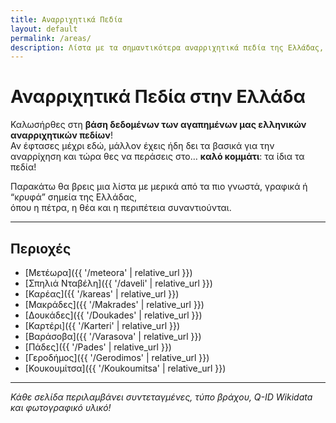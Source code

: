 ```yaml
---
title: Αναρριχητικά Πεδία
layout: default
permalink: /areas/
description: Λίστα με τα σημαντικότερα αναρριχητικά πεδία της Ελλάδας, συνδεδεμένα με Wikidata.
---
```


# Αναρριχητικά Πεδία στην Ελλάδα

Καλωσήρθες στη **βάση δεδομένων των αγαπημένων μας ελληνικών αναρριχητικών πεδίων**!  
Αν έφτασες μέχρι εδώ, μάλλον έχεις ήδη δει τα βασικά για την αναρρίχηση και τώρα θες να περάσεις στο… **καλό κομμάτι**: τα ίδια τα πεδία!   

Παρακάτω θα βρεις μια λίστα με μερικά από τα πιο γνωστά, γραφικά ή “κρυφά” σημεία της Ελλάδας,  
όπου η πέτρα, η θέα και η περιπέτεια συναντιούνται.  

---

## Περιοχές

-  [Μετέωρα]({{ '/meteora' | relative_url }})  
-  [Σπηλιά Νταβέλη]({{ '/daveli' | relative_url }})  
-  [Καρέας]({{ '/kareas' | relative_url }})  
-  [Μακράδες]({{ '/Makrades' | relative_url }})  
-  [Δουκάδες]({{ '/Doukades' | relative_url }})  
-  [Καρτέρι]({{ '/Karteri' | relative_url }})  
-  [Βαράσοβα]({{ '/Varasova' | relative_url }})  
-  [Πάδες]({{ '/Pades' | relative_url }})  
-  [Γεροδήμος]({{ '/Gerodimos' | relative_url }})  
-  [Κουκουμίτσα]({{ '/Koukoumitsa' | relative_url }})

---

*Κάθε σελίδα περιλαμβάνει συντεταγμένες, τύπο βράχου, Q-ID Wikidata και φωτογραφικό υλικό!*  


